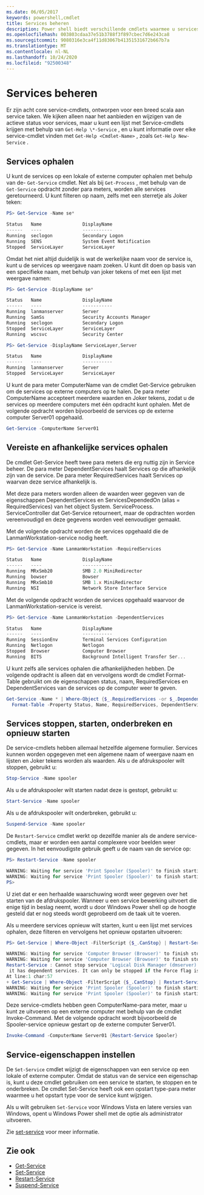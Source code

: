 ```yaml
---
ms.date: 06/05/2017
keywords: powershell,cmdlet
title: Services beheren
description: Power shell biedt verschillende cmdlets waarmee u services op lokale en externe computers kunt beheren.
ms.openlocfilehash: 003803cdaa37e51b3788f3f897cbec7d6e243ca8
ms.sourcegitcommit: 9080316e3ca4f11d83067b41351531672b667b7a
ms.translationtype: MT
ms.contentlocale: nl-NL
ms.lasthandoff: 10/24/2020
ms.locfileid: "92500348"
---
```

# <a name="managing-services"></a>Services beheren

Er zijn acht core service-cmdlets, ontworpen voor een breed scala aan service taken. We kijken alleen naar het aanbieden en wijzigen van de actieve status voor services, maar u kunt een lijst met Service-cmdlets krijgen met behulp van `Get-Help \*-Service` , en u kunt informatie over elke service-cmdlet vinden met `Get-Help <Cmdlet-Name>` , zoals `Get-Help New-Service` .

## <a name="getting-services"></a>Services ophalen

U kunt de services op een lokale of externe computer ophalen met behulp van de- `Get-Service` cmdlet. Net als bij `Get-Process` , met behulp van de `Get-Service` opdracht zonder para meters, worden alle services geretourneerd. U kunt filteren op naam, zelfs met een sterretje als Joker teken:

```powershell
PS> Get-Service -Name se*

Status   Name               DisplayName
------   ----               -----------
Running  seclogon           Secondary Logon
Running  SENS               System Event Notification
Stopped  ServiceLayer       ServiceLayer
```

Omdat het niet altijd duidelijk is wat de werkelijke naam voor de service is, kunt u de services op weergave naam zoeken. U kunt dit doen op basis van een specifieke naam, met behulp van joker tekens of met een lijst met weergave namen:

```powershell
PS> Get-Service -DisplayName se*

Status   Name               DisplayName
------   ----               -----------
Running  lanmanserver       Server
Running  SamSs              Security Accounts Manager
Running  seclogon           Secondary Logon
Stopped  ServiceLayer       ServiceLayer
Running  wscsvc             Security Center

PS> Get-Service -DisplayName ServiceLayer,Server

Status   Name               DisplayName
------   ----               -----------
Running  lanmanserver       Server
Stopped  ServiceLayer       ServiceLayer
```

U kunt de para meter ComputerName van de cmdlet Get-Service gebruiken om de services op externe computers op te halen. De para meter ComputerName accepteert meerdere waarden en Joker tekens, zodat u de services op meerdere computers met één opdracht kunt ophalen. Met de volgende opdracht worden bijvoorbeeld de services op de externe computer Server01 opgehaald.

```powershell
Get-Service -ComputerName Server01
```

## <a name="getting-required-and-dependent-services"></a>Vereiste en afhankelijke services ophalen

De cmdlet Get-Service heeft twee para meters die erg nuttig zijn in Service beheer. De para meter DependentServices haalt Services op die afhankelijk zijn van de service. De para meter RequiredServices haalt Services op waarvan deze service afhankelijk is.

Met deze para meters worden alleen de waarden weer gegeven van de eigenschappen DependentServices en ServicesDependedOn (alias = RequiredServices) van het object System. ServiceProcess. ServiceController dat Get-Service retourneert, maar de opdrachten worden vereenvoudigd en deze gegevens worden veel eenvoudiger gemaakt.

Met de volgende opdracht worden de services opgehaald die de LanmanWorkstation-service nodig heeft.

```powershell
PS> Get-Service -Name LanmanWorkstation -RequiredServices

Status   Name               DisplayName
------   ----               -----------
Running  MRxSmb20           SMB 2.0 MiniRedirector
Running  bowser             Bowser
Running  MRxSmb10           SMB 1.x MiniRedirector
Running  NSI                Network Store Interface Service
```

Met de volgende opdracht worden de services opgehaald waarvoor de LanmanWorkstation-service is vereist.

```powershell
PS> Get-Service -Name LanmanWorkstation -DependentServices

Status   Name               DisplayName
------   ----               -----------
Running  SessionEnv         Terminal Services Configuration
Running  Netlogon           Netlogon
Stopped  Browser            Computer Browser
Running  BITS               Background Intelligent Transfer Ser...
```

U kunt zelfs alle services ophalen die afhankelijkheden hebben. De volgende opdracht is alleen dat en vervolgens wordt de cmdlet Format-Table gebruikt om de eigenschappen status, naam, RequiredServices en DependentServices van de services op de computer weer te geven.

```powershell
Get-Service -Name * | Where-Object {$_.RequiredServices -or $_.DependentServices} |
  Format-Table -Property Status, Name, RequiredServices, DependentServices -auto
```

## <a name="stopping-starting-suspending-and-restarting-services"></a>Services stoppen, starten, onderbreken en opnieuw starten

De service-cmdlets hebben allemaal hetzelfde algemene formulier. Services kunnen worden opgegeven met een algemene naam of weergave naam en lijsten en Joker tekens worden als waarden. Als u de afdrukspooler wilt stoppen, gebruikt u:

```powershell
Stop-Service -Name spooler
```

Als u de afdrukspooler wilt starten nadat deze is gestopt, gebruikt u:

```powershell
Start-Service -Name spooler
```

Als u de afdrukspooler wilt onderbreken, gebruikt u:

```powershell
Suspend-Service -Name spooler
```

De `Restart-Service` cmdlet werkt op dezelfde manier als de andere service-cmdlets, maar er worden een aantal complexere voor beelden weer gegeven. In het eenvoudigste gebruik geeft u de naam van de service op:

```powershell
PS> Restart-Service -Name spooler

WARNING: Waiting for service 'Print Spooler (Spooler)' to finish starting...
WARNING: Waiting for service 'Print Spooler (Spooler)' to finish starting...
PS>
```

U ziet dat er een herhaalde waarschuwing wordt weer gegeven over het starten van de afdrukspooler. Wanneer u een service bewerking uitvoert die enige tijd in beslag neemt, wordt u door Windows Power shell op de hoogte gesteld dat er nog steeds wordt geprobeerd om de taak uit te voeren.

Als u meerdere services opnieuw wilt starten, kunt u een lijst met services ophalen, deze filteren en vervolgens het opnieuw opstarten uitvoeren:

```powershell
PS> Get-Service | Where-Object -FilterScript {$_.CanStop} | Restart-Service

WARNING: Waiting for service 'Computer Browser (Browser)' to finish stopping...
WARNING: Waiting for service 'Computer Browser (Browser)' to finish stopping...
Restart-Service : Cannot stop service 'Logical Disk Manager (dmserver)' because
 it has dependent services. It can only be stopped if the Force flag is set.
At line:1 char:57
+ Get-Service | Where-Object -FilterScript {$_.CanStop} | Restart-Service <<<<
WARNING: Waiting for service 'Print Spooler (Spooler)' to finish starting...
WARNING: Waiting for service 'Print Spooler (Spooler)' to finish starting...
```

Deze service-cmdlets hebben geen ComputerName-para meter, maar u kunt ze uitvoeren op een externe computer met behulp van de cmdlet Invoke-Command. Met de volgende opdracht wordt bijvoorbeeld de Spooler-service opnieuw gestart op de externe computer Server01.

```powershell
Invoke-Command -ComputerName Server01 {Restart-Service Spooler}
```

## <a name="setting-service-properties"></a>Service-eigenschappen instellen

De `Set-Service` cmdlet wijzigt de eigenschappen van een service op een lokale of externe computer. Omdat de status van de service een eigenschap is, kunt u deze cmdlet gebruiken om een service te starten, te stoppen en te onderbreken.
De cmdlet Set-Service heeft ook een opstart type-para meter waarmee u het opstart type voor de service kunt wijzigen.

Als u wilt gebruiken `Set-Service` voor Windows Vista en latere versies van Windows, opent u Windows Power shell met de optie als administrator uitvoeren.

Zie [set-service](/powershell/module/Microsoft.PowerShell.Management/set-service) voor meer informatie.

## <a name="see-also"></a>Zie ook

- [Get-Service](/powershell/module/Microsoft.PowerShell.Management/get-service)
- [Set-Service](/powershell/module/Microsoft.PowerShell.Management/set-service)
- [Restart-Service](/powershell/module/Microsoft.PowerShell.Management/restart-service)
- [Suspend-Service](/powershell/module/Microsoft.PowerShell.Management/suspend-service)
